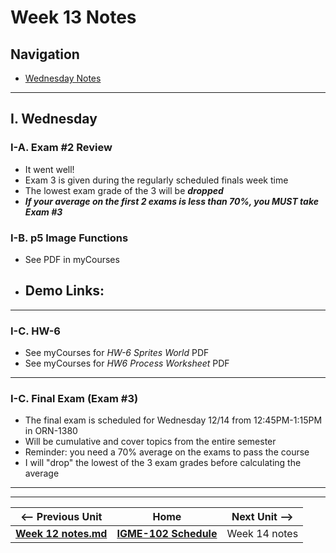 # Week 13 Notes

## Navigation

- [Wednesday Notes](#wednesday)
<!--
- [Friday Notes](#friday)
-->

<hr>


<a id="wednesday" />

## I. Wednesday

### I-A. Exam #2 Review
- It went well!
- Exam 3 is given during the regularly scheduled finals week time
- The lowest exam grade of the 3 will be ***dropped***
- ***If your average on the first 2 exams is less than 70%, you MUST take Exam #3***


### I-B. p5 Image Functions
- See PDF in myCourses
- Demo Links:
  - 

<hr>

### I-C. HW-6
- See myCourses for *HW-6 Sprites World* PDF
- See myCourses for *HW6 Process Worksheet* PDF

<hr>

### I-C. Final Exam (Exam #3)
- The final exam is scheduled for Wednesday 12/14 from 12:45PM-1:15PM in ORN-1380
- Will be cumulative and cover topics from the entire semester
- Reminder: you need a 70% average on the exams to pass the course
- I will "drop" the lowest of the 3 exam grades before calculating the average



<!--

<hr>

<a id="friday" />

## III. Friday

-->

<hr><hr>

| <-- Previous Unit | Home | Next Unit -->
| --- | --- | --- 
| [**Week 12 notes.md**](12.md)     |  [**IGME-102 Schedule**](../schedule.md) | Week 14 notes
